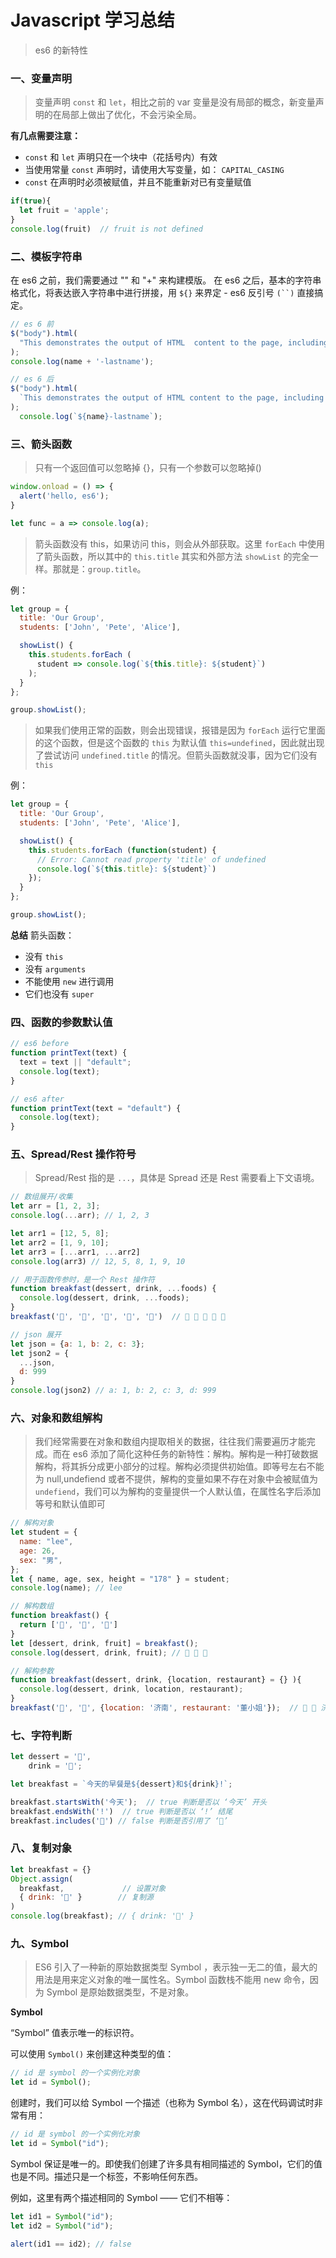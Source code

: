 # Javascript 学习总结

> es6 的新特性

### 一、变量声明

  > 变量声明 `const` 和 `let`，相比之前的 var 变量是没有局部的概念，新变量声明的在局部上做出了优化，不会污染全局。

  **有几点需要注意：**

- `const` 和 `let` 声明只在一个块中（花括号内）有效
- 当使用常量 `const` 声明时，请使用大写变量，如： `CAPITAL_CASING`
- `const` 在声明时必须被赋值，并且不能重新对已有变量赋值

```javascript
if(true){
  let fruit = 'apple';
}
console.log(fruit)  // fruit is not defined
```

### 二、模板字符串

  在 es6 之前，我们需要通过 "\" 和 "+" 来构建模版。
  在 es6 之后，基本的字符串格式化，将表达嵌入字符串中进行拼接，用 `${}` 来界定 - es6 反引号 ` (``) ` 直接搞定。

  ```javascript
  // es 6 前
  $("body").html(
    "This demonstrates the output of HTML  content to the page, including student's " + name + ", " + seatNumber + ", " + sex + " and so on."
  );
  console.log(name + '-lastname');

  // es 6 后
  $("body").html(
    `This demonstrates the output of HTML content to the page, including student's ${name}, ${seatNumber}, ${sex} and so on.`
  );
	console.log(`${name}-lastname`);
  ```

### 三、箭头函数
  > 只有一个返回值可以忽略掉 {}，只有一个参数可以忽略掉()

  ````javascript
  window.onload = () => {
    alert('hello, es6');
  }
  
  let func = a => console.log(a);
  ````

  > 箭头函数没有 this，如果访问 this，则会从外部获取。这里 `forEach` 中使用了箭头函数，所以其中的 `this.title` 其实和外部方法 `showList` 的完全一样。那就是：`group.title`。

  例：
  ```javascript
  let group = {
    title: 'Our Group',
    students: ['John', 'Pete', 'Alice'],

    showList() {
      this.students.forEach (
        student => console.log(`${this.title}: ${student}`)
      );
    }
  };

  group.showList();
  ```

  > 如果我们使用正常的函数，则会出现错误，报错是因为 `forEach` 运行它里面的这个函数，但是这个函数的 `this` 为默认值 `this=undefined`，因此就出现了尝试访问 `undefined.title` 的情况。但箭头函数就没事，因为它们没有 `this`

  例：
  ```javascript
  let group = {
    title: 'Our Group',
    students: ['John', 'Pete', 'Alice'],

    showList() {
      this.students.forEach (function(student) {
        // Error: Cannot read property 'title' of undefined
        console.log(`${this.title}: ${student}`)
      });
    }
  };

  group.showList();
  ```
  **总结**
  箭头函数：
  + 没有 `this`
  + 没有 `arguments`
  + 不能使用 `new` 进行调用
  + 它们也没有 `super`
  
### 四、函数的参数默认值

  ```javascript
  // es6 before
  function printText(text) {
    text = text || "default";
    console.log(text);
  }

  // es6 after
  function printText(text = "default") {
    console.log(text);
  }
  ```

### 五、Spread/Rest 操作符号

  > Spread/Rest 指的是 `...`，具体是 Spread 还是 Rest 需要看上下文语境。

  ```javascript
  // 数组展开/收集
  let arr = [1, 2, 3];
  console.log(...arr); // 1, 2, 3
  
  let arr1 = [12, 5, 8];
  let arr2 = [1, 9, 10];
  let arr3 = [...arr1, ...arr2]
  console.log(arr3) // 12, 5, 8, 1, 9, 10

  // 用于函数传参时，是一个 Rest 操作符
  function breakfast(dessert, drink, ...foods) {
    console.log(dessert, drink, ...foods);
  }
  breakfast('🍰', '🍺', '🍎', '🍵', '🍐')  // 🍰 🍺 🍎 🍵 🍐

  // json 展开
  let json = {a: 1, b: 2, c: 3};
  let json2 = {
    ...json,
    d: 999
  }
  console.log(json2) // a: 1, b: 2, c: 3, d: 999
  ```

### 六、对象和数组解构

  > 我们经常需要在对象和数组内提取相关的数据，往往我们需要遍历才能完成。而在 es6 添加了简化这种任务的新特性：解构。解构是一种打破数据解构，将其拆分成更小部分的过程。解构必须提供初始值。即等号左右不能为 null,undefiend 或者不提供，解构的变量如果不存在对象中会被赋值为 `undefiend`，我们可以为解构的变量提供一个人默认值，在属性名字后添加等号和默认值即可

  ```javascript
  // 解构对象
  let student = {
    name: "lee",
    age: 26,
    sex: "男",
  };
  let { name, age, sex, height = "178" } = student;
  console.log(name); // lee

  // 解构数组
  function breakfast() {
    return ['🍰', '🍵', '🍎']
  }
  let [dessert, drink, fruit] = breakfast();
  console.log(dessert, drink, fruit); // 🍰 🍵 🍎

  // 解构参数
  function breakfast(dessert, drink, {location, restaurant} = {} ){
    console.log(dessert, drink, location, restaurant);
  }
  breakfast('🍰', '🍺', {location: '济南', restaurant: '董小姐'});  // 🍰 🍺 济南 董小姐
  ```

### 七、字符判断

  ```javascript
  let dessert = '🍰',
      drink = '🍵';

  let breakfast = `今天的早餐是${dessert}和${drink}!`;

  breakfast.startsWith('今天');  // true 判断是否以 ‘今天’ 开头
  breakfast.endsWith('!')  // true 判断是否以 ‘!’ 结尾
  breakfast.includes('🍎') // false 判断是否引用了 ‘🍎’
  ```

### 八、复制对象

  ```javascript
  let breakfast = {}
  Object.assign(
    breakfast,             // 设置对象
    { drink: '🍵' }        // 复制源
  )
  console.log(breakfast); // { drink: '🍵' }
  ```
### 九、Symbol

> ES6 引入了一种新的原始数据类型 Symbol ，表示独一无二的值，最大的用法是用来定义对象的唯一属性名。Symbol 函数栈不能用 new 命令，因为 Symbol 是原始数据类型，不是对象。

  **Symbol**

  “Symbol” 值表示唯一的标识符。

  可以使用 `Symbol()` 来创建这种类型的值：

  ```javascript
  // id 是 symbol 的一个实例化对象
  let id = Symbol();
  ```

  创建时，我们可以给 Symbol 一个描述（也称为 Symbol 名），这在代码调试时非常有用：

  ```javascript
  // id 是 symbol 的一个实例化对象
  let id = Symbol("id");
  ```

  Symbol 保证是唯一的。即使我们创建了许多具有相同描述的 Symbol，它们的值也是不同。描述只是一个标签，不影响任何东西。

  例如，这里有两个描述相同的 Symbol —— 它们不相等：

  ```javascript
  let id1 = Symbol("id");
  let id2 = Symbol("id");

  alert(id1 == id2); // false
  ```